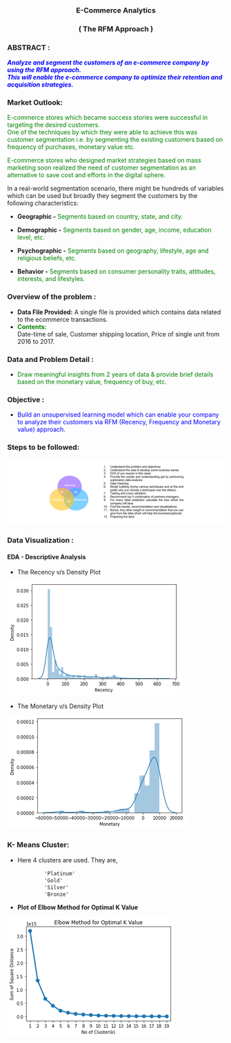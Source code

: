 <h3 align="center">E-Commerce Analytics</h3> 
<h3 align="center">( The RFM Approach )</h3> 


### ABSTRACT : 
**<font color='blue'> _Analyze and segment the customers of an e-commerce company by using the RFM approach.    
This will enable the e-commerce company to optimize their retention and acquisition strategies._  </font>**



### Market Outlook: 
<font color='green'>E-commerce stores which became success stories were successful in targeting the desired customers.  
One of the techniques by which they were able to achieve this was customer segmentation i.e. by segmenting the existing customers based on frequency of purchases, monetary value etc. </font>

<font color='green'>E-commerce stores who designed market strategies based on mass marketing soon realized the need of customer segmentation as an alternative to save cost and efforts in the digital sphere. </font>

In a real-world segmentation scenario, there might be hundreds of variables which can be used but broadly they segment the customers by the following characteristics: 

- **Geographic -** <font color='green'>Segments based on country, state, and city.</font>

- **Demographic -** <font color='green'>Segments based on gender, age, income, education level, etc.</font>

- **Psychographic -** <font color='green'>Segments based on geography, lifestyle, age and religious beliefs, etc.</font> 

- **Behavior -** <font color='green'>Segments based on consumer personality traits, attitudes, interests, and lifestyles.</font>

### Overview of the problem :  
- **Data File Provided:** A single file is provided which contains data related to the ecommerce transactions.  
- <font color='green'>**Contents:**</font>  
            Date-time of sale,
            Customer shipping location, 
            Price of single unit from 2016 to 2017.

### Data and Problem Detail : 
- <font color='green'> Draw meaningful insights from 2 years of data & provide brief details based on the monetary value, frequency of buy, etc.</font>   

### Objective : 
- <font color='blue'> Build an unsupervised learning model which can enable your company   
to analyze their customers via RFM (Recency, Frequency and Monetary value) approach.</font>

### Steps to be followed: 
![attachment:image-3.png](https://github.com/RusticHaze634/E-Commerce-Analytics-Project/blob/main/Images/blob.jpg)

### Data Visualization :
#### EDA - Descriptive Analysis

- The Recency v/s Density Plot
            
![attachment:recency.png](https://github.com/RusticHaze634/E-Commerce-Analytics-Project/blob/main/Images/recency.png)

- The Monetary v/s Density Plot
           
![attachment:monetary.png](https://github.com/RusticHaze634/E-Commerce-Analytics-Project/blob/main/Images/monetary.png)

### K- Means Cluster:

- Here 4 clusters are used. They are,
```
            'Platinum'
            'Gold'
            'Silver'
            'Bronze'
```
- **Plot of Elbow Method for Optimal K Value**
           
![attachment:Kmeans%20cluster.png](https://github.com/RusticHaze634/E-Commerce-Analytics-Project/blob/main/Images/Kmeans%20cluster.png)

